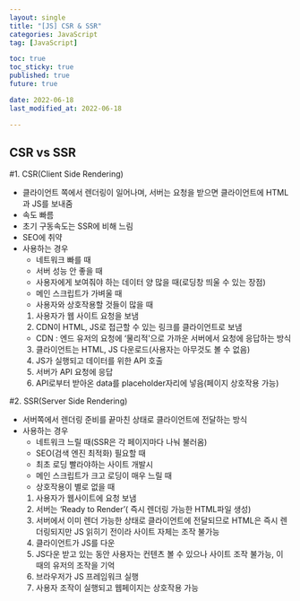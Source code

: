 ```yaml
---
layout: single
title: "[JS] CSR & SSR"
categories: JavaScript
tag: [JavaScript]

toc: true
toc_sticky: true
published: true
future: true

date: 2022-06-18
last_modified_at: 2022-06-18

---
```


## CSR vs SSR

#1. CSR(Client Side Rendering)  

- 클라이언트 쪽에서 렌더링이 일어나며, 서버는 요청을 받으면 클라이언트에 HTML과 JS를 보내줌
- 속도 빠름
- 초기 구동속도는 SSR에 비해 느림
- SEO에 취약
- 사용하는 경우
  - 네트워크 빠를 때
  - 서버 성능 안 좋을 때
  - 사용자에게 보여줘야 하는 데이터 양 많을 때(로딩창 띄울 수 있는 장점)
  - 메인 스크립트가 가벼울 때
  - 사용자와 상호작용할 것들이 많을 때
  1. 사용자가 웹 사이트 요청을 보냄
  2. CDN이 HTML, JS로 접근할 수 있는 링크를 클라이언트로 보냄
    - CDN : 엔드 유저의 요청에 ‘물리적'으로 가까운 서버에서 요청에 응답하는 방식
  3. 클라이언트는 HTML, JS 다운로드(사용자는 아무것도 볼 수 없음)
  4. JS가 실행되고 데이터를 위한 API 호출
  5. 서버가 API 요청에 응답
  6. API로부터 받아온 data를 placeholder자리에 넣음(페이지 상호작용 가능)  
    
    
#2. SSR(Server Side Rendering)  

- 서버쪽에서 렌더링 준비를 끝마친 상태로 클라이언트에 전달하는 방식
- 사용하는 경우
  - 네트워크 느릴 때(SSR은 각 페이지마다 나눠 불러옴)
  - SEO(검색 엔진 최적화) 필요할 때
  - 최초 로딩 빨라야하는 사이트 개발시
  - 메인 스크립트가 크고 로딩이 매우 느릴 때
  - 상호작용이 별로 없을 때
  1. 사용자가 웹사이트에 요청 보냄
  2. 서버는 ‘Ready to Render’( 즉시 렌더링 가능한 HTML파일 생성)
  3. 서버에서 이미 렌더 가능한 상태로 클라이언트에 전달되므로 HTML은 즉시 렌더링되지만 JS 읽히기 전이라 사이트 자체는 조작 불가능
  4. 클라이언트가 JS를 다운
  5. JS다운 받고 있는 동안 사용자는 컨텐츠 볼 수 있으나 사이트 조작 불가능, 이 때의 유저의 조작을 기억
  6. 브라우저가 JS 프레임워크 실행
  7. 사용자 조작이 실행되고 웹페이지는 상호작용 가능  

